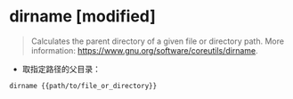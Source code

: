 # dirname [modified]

> Calculates the parent directory of a given file or directory path.
> More information: <https://www.gnu.org/software/coreutils/dirname>.

- 取指定路径的父目录：

`dirname {{path/to/file_or_directory}}`

